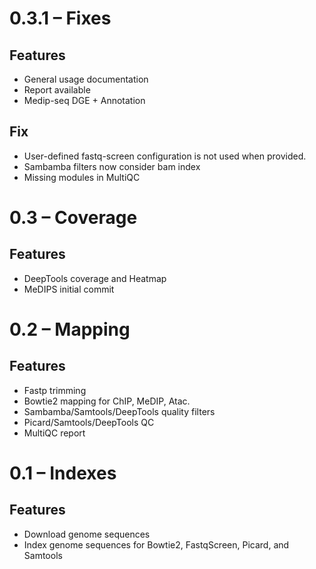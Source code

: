 # 0.3.1 – Fixes

## Features

* General usage documentation
* Report available
* Medip-seq DGE + Annotation

## Fix

* User-defined fastq-screen configuration is not used when provided.
* Sambamba filters now consider bam index
* Missing modules in MultiQC


# 0.3 – Coverage

## Features

* DeepTools coverage and Heatmap
* MeDIPS initial commit

# 0.2 – Mapping

## Features

* Fastp trimming
* Bowtie2 mapping for ChIP, MeDIP, Atac.
* Sambamba/Samtools/DeepTools quality filters
* Picard/Samtools/DeepTools QC
* MultiQC report

# 0.1 – Indexes

## Features

* Download genome sequences
* Index genome sequences for Bowtie2, FastqScreen, Picard, and Samtools
